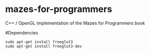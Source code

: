 # mazes-for-programmers
C++ / OpenGL implementation of the Mazes for Programmers book


#Dependencies

    sudo apt-get install freeglut3
    sudo apt-get install freeglut3-dev
